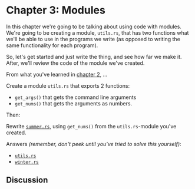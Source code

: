 # Chapter 3: Modules

In this chapter we're going to be talking about using code with modules. We're
going to be creating a module, `utils.rs`, that has two functions what we'll
be able to use in the programs we write (as opposed to writing the same 
functionality for each program).

So, let's get started and just write the thing, and see how far we make it.
After, we'll review the code of the module we've created.

From what you've learned in [chapter 2](02-summer.md), ...

Create a module `utils.rs` that exports 2 functions:

* `get_args()` that gets the command line arguments 
* `get_nums()` that gets the arguments as numbers.

Then:

Rewrite [`summer.rs`](src/ch02/summer.rs), using `get_nums()` from the
`utils.rs`-module you've created.

Answers *(remember, don't peek until you've tried to solve this yourself)*:

* [`utils.rs`](src/ch03/utils.rs)
* [`winter.rs`](src/ch03/winter.rs)

## Discussion
